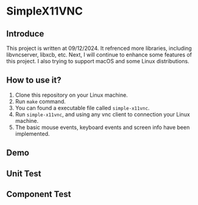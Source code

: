# SimpleX11VNC

## Introduce
This project is written at 09/12/2024. It refrenced more libraries, including libvncserver, libxcb, etc.
Next, I will continue to enhance some features of this project.
I also trying to support macOS and some Linux distributions.

## How to use it?
1. Clone this repository on your Linux machine.
2. Run `make` command.
3. You can found a executable file called `simple-x11vnc`.
4. Run `simple-x11vnc`, and using any vnc client to connection your Linux machine.
5. The basic mouse events, keyboard events and screen info have been implemented.

## Demo

## Unit Test

## Component Test
